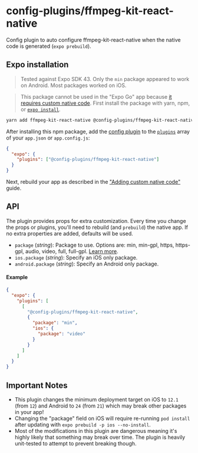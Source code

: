 # config-plugins/ffmpeg-kit-react-native

Config plugin to auto configure ffmpeg-kit-react-native when the native code is generated (`expo prebuild`).

## Expo installation

> Tested against Expo SDK 43. Only the `min` package appeared to work on Android. Most packages worked on iOS.

> This package cannot be used in the "Expo Go" app because [it requires custom native code](https://docs.expo.io/workflow/customizing/).
> First install the package with yarn, npm, or [`expo install`](https://docs.expo.io/workflow/expo-cli/#expo-install).

```sh
yarn add ffmpeg-kit-react-native @config-plugins/ffmpeg-kit-react-native
```

After installing this npm package, add the [config plugin](https://docs.expo.io/guides/config-plugins/) to the [`plugins`](https://docs.expo.io/versions/latest/config/app/#plugins) array of your `app.json` or `app.config.js`:

```json
{
  "expo": {
    "plugins": ["@config-plugins/ffmpeg-kit-react-native"]
  }
}
```

Next, rebuild your app as described in the ["Adding custom native code"](https://docs.expo.io/workflow/customizing/) guide.

## API

The plugin provides props for extra customization. Every time you change the props or plugins, you'll need to rebuild (and `prebuild`) the native app. If no extra properties are added, defaults will be used.

- `package` (_string_): Package to use. Options are: min, min-gpl, https, https-gpl, audio, video, full, full-gpl. [Learn more](https://github.com/tanersener/ffmpeg-kit/tree/main/react-native#211-package-names).
- `ios.package` (_string_): Specify an iOS only package.
- `android.package` (_string_): Specify an Android only package.

#### Example

```json
{
  "expo": {
    "plugins": [
      [
        "@config-plugins/ffmpeg-kit-react-native",
        {
          "package": "min",
          "ios": {
            "package": "video"
          }
        }
      ]
    ]
  }
}
```

## Important Notes

- This plugin changes the minimum deployment target on iOS to `12.1` (from `12`) and Android to `24` (from `21`) which may break other packages in your app!
- Changing the "package" field on iOS will require re-running `pod install` after updating with `expo prebuild -p ios --no-install`.
- Most of the modifications in this plugin are dangerous meaning it's highly likely that something may break over time. The plugin is heavily unit-tested to attempt to prevent breaking though.
